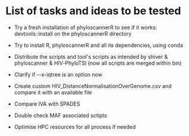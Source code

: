 # List of tasks and ideas to be tested

- Try a fresh installation of phyloscannerR to see if it works:
devtools::install on the phyloscannerR directory

- Try to install R, phyloscannerR and all its dependencies, using conda

- Distribute the scripts and tool's scripts as intended by shiver & phyloscanner & HIV-PhyloTSI (now all scripts are merged within bin)

- Clarify if --x-iqtree is an option now

- Create custom HIV_DistanceNormalisationOverGenome.csv and compare it with an available file

- Compare IVA with SPADES

- Double check MAF associated sctipts

- Optimise HPC resources for all process if needed

